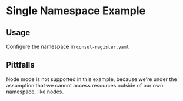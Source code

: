 # Single Namespace Example

## Usage
Configure the namespace in `consul-register.yaml`

## Pittfalls
Node mode is not supported in this example, because we're under the assumption that we cannot access resources outside of our own namespace, like nodes.